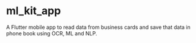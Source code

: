 # ml_kit_app

A Flutter mobile app to read data from business cards and save that data in phone book using OCR, ML and NLP.
